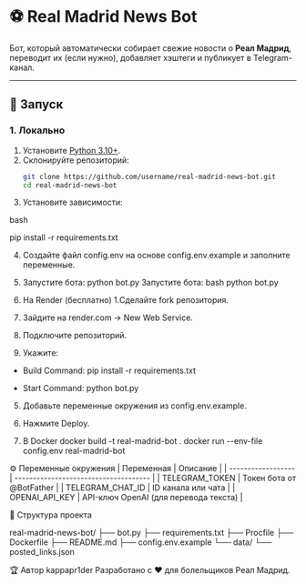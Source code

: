 # ⚽ Real Madrid News Bot

Бот, который автоматически собирает свежие новости о **Реал Мадрид**, переводит их (если нужно), добавляет хэштеги и публикует в Telegram-канал.

---

## 🚀 Запуск

### 1. Локально
1. Установите [Python 3.10+](https://www.python.org/downloads/).
2. Склонируйте репозиторий:
   ```bash
   git clone https://github.com/username/real-madrid-news-bot.git
   cd real-madrid-news-bot
3. Установите зависимости:

bash

pip install -r requirements.txt

4. Создайте файл config.env на основе config.env.example и заполните переменные.

5. Запустите бота:
python bot.py
Запустите бота:
bash
python bot.py

2. На Render (бесплатно)
1.Сделайте fork репозитория.

2. Зайдите на render.com → New Web Service.

3. Подключите репозиторий.

4. Укажите:

- Build Command:
pip install -r requirements.txt

- Start Command:
python bot.py

5. Добавьте переменные окружения из config.env.example.

6. Нажмите Deploy.

3. В Docker
docker build -t real-madrid-bot .
docker run --env-file config.env real-madrid-bot


⚙️ Переменные окружения
| Переменная         | Описание                              |
| ------------------ | ------------------------------------- |
| TELEGRAM\_TOKEN    | Токен бота от @BotFather              |
| TELEGRAM\_CHAT\_ID | ID канала или чата                    |
| OPENAI\_API\_KEY   | API-ключ OpenAI (для перевода текста) |


📂 Структура проекта

real-madrid-news-bot/
├── bot.py
├── requirements.txt
├── Procfile
├── Dockerfile
├── README.md
├── config.env.example
└── data/
    └── posted_links.json


🏆 Автор kappapr1der
Разработано с ❤️ для болельщиков Реал Мадрид.




